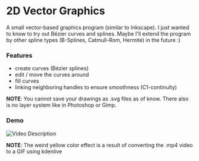 
# 2D Vector Graphics

A small vector-based graphics program (similar to Inkscape).
I just wanted to know to try out Bézier curves and splines.
Maybe I'll extend the program by other spline types (B-Splines, Catmull-Rom, Hermite)
in the future :)

### Features

- create curves (Bézier splines)
- edit / move the curves around
- fill curves
- linking neighboring handles to ensure smoothness (C1-continuity)

**NOTE**: You cannot save your drawings as .svg files as of know. There also
is no layer system like in Photoshop or Gimp.

### Demo

![Video Description](assets/demo%20vector%20graphics.GIF)

**NOTE**: The weird yellow color effect is a result of converting the
.mp4 video to a GIF using kdenlive

